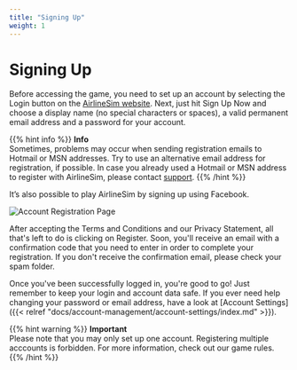 ```yaml
---
title: "Signing Up"
weight: 1
---
```


# Signing Up

Before accessing the game, you need to set up an account by selecting the Login button on the [AirlineSim website](https://www.airlinesim.aero/en/). Next, just hit Sign Up Now and choose a display name (no special characters or spaces), a valid permanent email address and a password for your account.

{{% hint info %}}
**Info**  
Sometimes, problems may occur when sending registration emails to Hotmail or MSN addresses. Try to use an alternative email address for registration, if possible. In case you already used a Hotmail or MSN address to register with AirlineSim, please contact [support](https://www.airlinesim.aero/blog/pages/support/).
{{% /hint %}}

It’s also possible to play AirlineSim by signing up using Facebook.

![Account Registration Page](register_01.png "Account Registration Page")

After accepting the Terms and Conditions and our Privacy Statement, all that's left to do is clicking on Register. Soon, you'll receive an email with a confirmation code that you need to enter in order to complete your registration. If you don't receive the confirmation email, please check your spam folder. 

Once you've been successfully logged in, you're good to go! Just remember to keep your login and account data safe. If you ever need help changing your password or email address, have a look at [Account Settings]({{< relref "docs/account-management/account-settings/index.md" >}}).

{{% hint warning %}}
**Important**  
Please note that you may only set up one account. Registering multiple acccounts is forbidden. For more information, check out our game rules.
{{% /hint %}}
